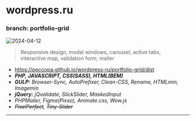 # wordpress.ru
### branch: portfolio-grid
![2024-04-12](https://)
>Responsive design, modal windows, carousel, active tabs,  
>interactive map, validation form, mailer
 - https://peccopa.github.io/wordpress-ru/portfolio-grid/dist
- ***PHP, JAVASCRIPT, CSS(SASS), HTML(BEM)***
- ***GULP:*** *Browser-Sync, AutoPrefixer, Clean-CSS, Rename, HTMLmin, Imagemin*
- ***jQuery:*** *jQvalidate, SlickSlider, MaskedInput*
- *PHPMailer, Figma(Pixso), Animate.css, Wow.js*
- *~~PixelPerfect~~, ~~Tiny-Slider~~*
___

